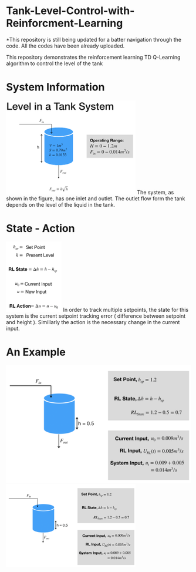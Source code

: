 # Tank-Level-Control-with-Reinforcment-Learning

*This repository is still being updated for a batter navigation through the code. All the codes have been already uploaded.

This repository demonstrates the reinforcement learning TD Q-Learning algorithm to control the level of the tank


# System Information
<img src="Assets/system.png" height="70%" width="70%" >
The system, as shown in the figure, has one inlet and outlet. The outlet flow form the tank depends on the level of the liquid in the tank. 

# State - Action
<img src="Assets/state_action.png" height="30%" width="30%" >
In order to track multiple setpoints, the state for this system is the current setpoint tracking error ( difference between setpoint and height ). Simillarly the action is the necessary change in the current input.

# An Example
![](Assets/Example.png)
<img src="Assets/Example.png" height="70%" width="70%" >
